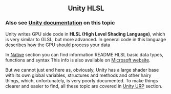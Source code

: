 <h2 align="center">Unity HLSL</h2>

### Also see [Unity documentation](https://docs.unity3d.com/6000.0/Documentation/Manual/writing-shader-writing-shader-programs-hlsl.html) on this topic  

Unity writes GPU side code in **HLSL (High Level Shading Language)**, which is very similar to GLSL, but more advanced. In general code in this language describes how the GPU should process your data

In [Native](./Native/README.md) section you can find information README HLSL basic data types, functions and syntax
This info is also available on [Microsoft website](https://learn.microsoft.com/en-us/windows/win32/direct3dhlsl/dx-graphics-hlsl-reference).

But we cannot just end here as, obviously, Unity has a large shader base with its own global variables, structures and methods and other hairy things, which, unfortunately, is very poorly documented. To make things clearer and easier to find, all these topic are covered in [Unity URP](./Unity/README.md) section.